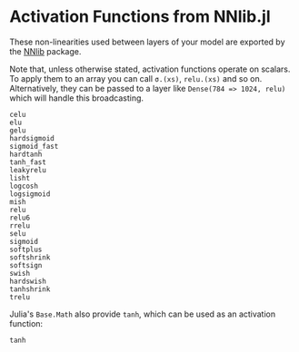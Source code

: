 
# Activation Functions from NNlib.jl

These non-linearities used between layers of your model are exported by the [NNlib](https://github.com/FluxML/NNlib.jl) package.

Note that, unless otherwise stated, activation functions operate on scalars. To apply them to an array you can call `σ.(xs)`, `relu.(xs)` and so on. Alternatively, they can be passed to a layer like `Dense(784 => 1024, relu)` which will handle this broadcasting.

```@docs
celu
elu
gelu
hardsigmoid
sigmoid_fast
hardtanh
tanh_fast
leakyrelu
lisht
logcosh
logsigmoid
mish
relu
relu6
rrelu
selu
sigmoid
softplus
softshrink
softsign
swish
hardswish
tanhshrink
trelu
```

Julia's `Base.Math` also provide `tanh`, which can be used as an activation function:

```@docs
tanh
```